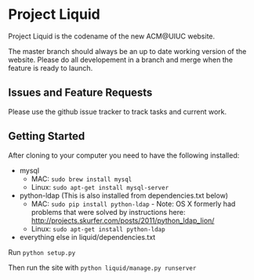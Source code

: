 Project Liquid
==============

Project Liquid is the codename of the new ACM@UIUC website.

The master branch should always be an up to date working version of the website. Please do all
developement in a branch and merge when the feature is ready to launch.

Issues and Feature Requests
---------------------------
Please use the github issue tracker to track tasks and current work.


Getting Started
---------------
After cloning to your computer you need to have the following installed:
* mysql
  * MAC: `sudo brew install mysql`
  * Linux: `sudo apt-get install mysql-server`
* python-ldap (This is also installed from dependencies.txt below)
  * MAC: `sudo pip install python-ldap` - Note: OS X formerly had problems that were solved by instructions here: http://projects.skurfer.com/posts/2011/python_ldap_lion/
  * Linux: `sudo apt-get install python-ldap`
* everything else in liquid/dependencies.txt


Run `python setup.py`

Then run the site with `python liquid/manage.py runserver`


